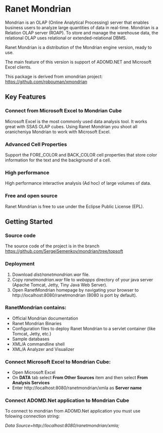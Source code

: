 # Ranet Mondrian

Mondrian is an OLAP (Online Analytical Processing) server that enables business users to analyze large quantities of data in real-time. Mondrian is a Relation OLAP server (ROAP). To store and manage the warehouse data, the relational OLAP uses relational or extended-relational DBMS.

Ranet Mondrian is a distribution of the Mondrian engine version, ready to use.

The main feature of this version is support of ADOMD.NET and Microsoft Excel clients.

This package is derived from xmondrian project: https://github.com/rpbouman/xmondrian


## Key Features

### Connect from Microsoft Excel to Mondrian Cube
Microsoft Excel is the most commonly used data analysis tool. It works great with SSAS OLAP cubes. 
Using Ranet Mondrian you shoot all oranicheniya Mondrian to work with Microsoft Excel.

### Advanced Cell Properties 
Support the FORE_COLOR and BACK_COLOR cell properties that store color information for the text and the background of a cell.

### High performance
High performance interactive analysis (Ad hoc) of large volumes of data.

### Free and open source
Ranet Mondrian is free to use under the Eclipse Public License (EPL).

## Getting Started

### Source code
The source code of the project is in the branch https://github.com/SergeiSemenkov/mondrian/tree/topsoft

### Deployment
1. Download *dist/ranetmondrian.war* file.
2. Copy *ranetmondrian.war* file to *webapps* directory of your java server (Apache Tomcat, Jetty, Tiny Java Web Server).
3. Open RanetMondrian homepage by navigating your browser to http://localhost:8080/ranetmondrian (8080 is port by default).

### RanetMondrian contains: 
- Official Mondrian documentation
- Ranet Mondrian Binaries
- Configuration files to deploy Ranet Mondrian to a servlet container (like Tomcat, Jetty, etc.)
- Sample databases
- XML/A commandline shell
- XML/A Analyzer and Visualizer

### Connect Microsoft Excel to Mondrian Cube:
- Open Microsoft Excel
- On **DATA** tab select **From Other Sources** item and then select **From Analysis Services**
- Enter http://localhost:8080/ranetmondrian/xmla as **Server name**

### Connect ADOMD.Net application to Mondrian Cube
To connect to mondrian from ADOMD.Net application you must use folowing connection string:

*Data Source=http://localhost:8080/ranetmondrian/xmla;*
